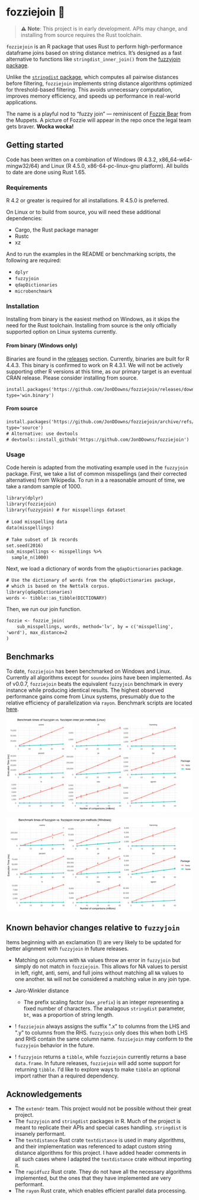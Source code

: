 # fozziejoin 🧸

> ⚠️ **Note**: This project is in early development.
> APIs may change, and installing from source requires the Rust toolchain.

`fozziejoin` is an R package that uses Rust to perform high-performance dataframe joins based on string distance metrics.
It’s designed as a fast alternative to functions like `stringdist_inner_join()` from the [fuzzyjoin package](https://github.com/dgrtwo/fuzzyjoin).

Unlike the [`stringdist` package](https://github.com/markvanderloo/stringdist), which computes all pairwise distances before filtering, `fozziejoin` implements string distance algorithms optimized for threshold-based filtering.
This avoids unnecessary computation, improves memory efficiency, and speeds up performance in real-world applications.

The name is a playful nod to “fuzzy join” — reminiscent of [Fozzie Bear](https://en.wikipedia.org/wiki/Fozzie_Bear) from the Muppets.
A picture of Fozzie will appear in the repo once the legal team gets braver.
**Wocka wocka!**

## Getting started

Code has been written on a combination of Windows (R 4.3.2, x86_64-w64-mingw32/64) and Linux (R 4.5.0, x86-64-pc-linux-gnu platform).
All builds to date are done using Rust 1.65.

### Requirements

R 4.2 or greater is required for all installations. R 4.5.0 is preferred.

On Linux or to build from source, you will need these additional dependencies:

- Cargo, the Rust package manager
- Rustc
- xz

And to run the examples in the README or benchmarking scripts, the following are required:

- `dplyr`
- `fuzzyjoin`
- `qdapDictionaries`
- `microbenchmark`

### Installation

Installing from binary is the easiest method on Windows, as it skips the need for the Rust toolchain.
Installing from source is the only officially supported option on Linux systems currently.

#### From binary (Windows only)

Binaries are found in the [releases](https://github.com/JonDDowns/fozziejoin/releases) section.
Currently, binaries are built for R 4.4.3. This binary is confirmed to work on R 4.3.1.
We will not be actively supporting other R versions at this time, as our primary target is an eventual CRAN release.
Please consider installing from source.

```
install.packages('https://github.com/JonDDowns/fozziejoin/releases/download/v0.0.7/fozziejoin_0.0.7', type='win.binary')
```

#### From source

```
install.packages('https://github.com/JonDDowns/fozziejoin/archive/refs/tags/v0.0.7.tar.gz', type='source')
# Alternative: use devtools
# devtools::install_github('https://github.com/JonDDowns/fozziejoin')
```

### Usage

Code herein is adapted from the motivating example used in the `fuzzyjoin` package.
First, we take a list of common misspellings (and their corrected alternatives) from Wikipedia.
To run in a a reasonable amount of time, we take a random sample of 1000.

```{r}
library(dplyr)
library(fozziejoin)
library(fuzzyjoin) # For misspellings dataset

# Load misspelling data
data(misspellings)

# Take subset of 1k records
set.seed(2016)
sub_misspellings <- misspellings %>%
  sample_n(1000)
```

Next, we load a dictionary of words from the `qdapDictionaries` package.

```{r}
# Use the dictionary of words from the qdapDictionaries package,
# which is based on the Nettalk corpus.
library(qdapDictionaries)
words <- tibble::as_tibble(DICTIONARY)
```

Then, we run our join function.

```{r}
fozzie <- fozzie_join(
    sub_misspellings, words, method='lv', by = c('misspelling', 'word'), max_distance=2
)
```

## Benchmarks

To date, `fozziejoin` has been benchmarked on Windows and Linux.
Currently all algorithms except for `soundex` joins have been implemented.
As of v0.0.7, `fozziejoin` beats the equivalent `fuzzyjoin` benchmark in every instance while producing identical results.
The highest observed performance gains come from Linux systems, presumably due to the relative efficiency of parallelization via `rayon`.
Benchmark scripts are located [here](./scripts/benchmarks.R).

[![Linux benchmark results](https://raw.githubusercontent.com/JonDDowns/fozziejoin/refs/heads/main/outputs/benchmark_plot_Linux.svg)](https://raw.githubusercontent.com/JonDDowns/fozziejoin/refs/heads/main/outputs/benchmark_plot_Linux.svg)


[![Windows benchmark results](https://raw.githubusercontent.com/JonDDowns/fozziejoin/refs/heads/main/outputs/benchmark_plot_Windows.svg)](https://raw.githubusercontent.com/JonDDowns/fozziejoin/refs/heads/main/outputs/benchmark_plot_Windows.svg)

## Known behavior changes relative to `fuzzyjoin`

Items beginning with an exclamation (!) are very likely to be updated for better alignment with `fuzzyjoin` in future releases.

- Matching on columns with `NA` values throw an error in `fuzzyjoin` but simply do not match in `fozziejoin`. 
This allows for NA values to persist in left, right, anti, semi, and full joins without matching all `NA` values to one another.
`NA` will not be considered a matching value in any join type.

- Jaro-Winkler distance
    - The prefix scaling factor (`max_prefix`) is an integer representing a fixed number of characters. The analagous `stringdist` parameter, `bt`, was a proportion of string length.
- ! `fozziejoin` always assigns the suffix ".x" to columns from the LHS and ".y" to columns from the RHS. `fuzzyjoin` only does this when both LHS and RHS contain the same column name. `fozziejoin` may conform to the `fuzzyjoin` behavior in the future.
- ! `fuzzyjoin` returns a `tibble`, while `fozziejoin` currently returns a base `data.frame`. In future releases, `fozziejoin` will add some support for returning `tibble`. I'd like to explore ways to make `tibble` an optional import rather than a required dependency.

## Acknowledgements

- The `extendr` team. This project would not be possible without their great project.
- The `fuzzyjoin` and `stringdist` packages in R. Much of the project is meant to replicate their APIs and special cases handling. `stringdist` is insanely performant.
- The `textdistance` Rust crate `textdistance` is used in many algorithms, and their implementation was referenced to adapt custom string distance algorithms for this project. I have added header comments in all such cases where I adapted the `textdistance` crate without importing it.
- The `rapidfuzz` Rust crate. They do not have all the necessary algorithms implemented, but the ones that they have implemented are very performant.
- The `rayon` Rust crate, which enables efficient parallel data processing.
